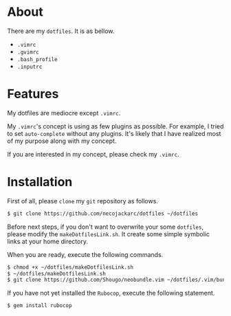 # About
There are my ``dotfiles``. It is as bellow.

- ``.vimrc``
- ``.gvimrc``
- ``.bash_profile``
- ``.inputrc`` 

# Features
My dotfiles are mediocre except ``.vimrc``.

My ``.vimrc``'s concept is using as few plugins as possible. For example, I tried to set ``auto-complete`` without any plugins. It's likely that I have realized most of my purpose along with my concept.

If you are interested in my concept, please check my ``.vimrc``.

# Installation
First of all, please ``clone`` my ``git`` repository as follows.

```sh
$ git clone https://github.com/necojackarc/dotfiles ~/dotfiles
```

Before next steps, if you don't want to overwrite your some ``dotfiles``, please modify the ``makeDotfilesLink.sh``. It create some simple symbolic links at your home directory.

When you are ready, execute the following commands.

```sh
$ chmod +x ~/dotfiles/makeDotfilesLink.sh
$ ~/dotfiles/makeDotfilesLink.sh
$ git clone https://github.com/Shougo/neobundle.vim ~/dotfiles/.vim/bundle/neobundle.vim
```

If you have not yet installed the ``Rubocop``, execute the following statement.

```sh
$ gem install rubocop
```

